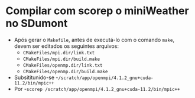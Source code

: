 # Compilar com scorep o miniWeather no SDumont

- Após gerar o `Makefile`, antes de executá-lo com o comando `make`, devem ser editados os seguintes arquivos:
  - `CMakeFiles/mpi.dir/link.txt`
  - `CMakeFiles/mpi.dir/build.make`
  - `CMakeFiles/openmp.dir/link.txt`
  - `CMakeFiles/openmp.dir/build.make`
- Subsititunido-se 
  -`/scratch/app/openmpi/4.1.2_gnu+cuda-11.2/bin/mpic++`
- Por 
  -`scorep /scratch/app/openmpi/4.1.2_gnu+cuda-11.2/bin/mpic++`
